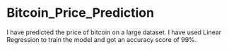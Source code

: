 # Bitcoin_Price_Prediction

I have predicted the price of bitcoin on a large dataset. I have used Linear Regression to train the model and got an accuracy score of 99%.
